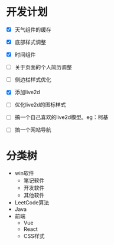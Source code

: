 # 开发计划

- [x] 天气组件的缓存
- [x] 底部样式调整
- [x] 时间组件
- [ ] 关于页面的个人简历调整
- [ ] 侧边栏样式优化
- [x] 添加live2d
- [ ] 优化live2d的图标样式
- [ ] 搞一个自己喜欢的live2d模型。eg：柯基
- [ ] 搞一个网站导航


# 分类树

- win软件
  - 笔记软件
  - 开发软件
  - 其他软件
- LeetCode算法
- Java
- 前端
  - Vue
  - React
  - CSS样式

